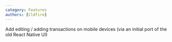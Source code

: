 ```yaml
---
category: Features
authors: [Cldfire]
---
```


Add editing / adding transactions on mobile devices (via an initial port of the old React Native UI)
